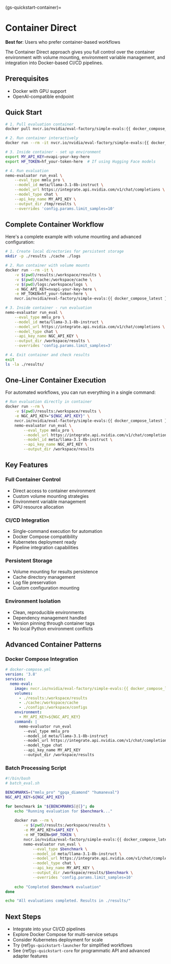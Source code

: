 (gs-quickstart-container)=
# Container Direct

**Best for**: Users who prefer container-based workflows

The Container Direct approach gives you full control over the container environment with volume mounting, environment variable management, and integration into Docker-based CI/CD pipelines.

## Prerequisites

- Docker with GPU support
- OpenAI-compatible endpoint

## Quick Start

```bash
# 1. Pull evaluation container
docker pull nvcr.io/nvidia/eval-factory/simple-evals:{{ docker_compose_latest }}

# 2. Run container interactively
docker run --rm -it nvcr.io/nvidia/eval-factory/simple-evals:{{ docker_compose_latest }} bash

# 3. Inside container - set up environment
export MY_API_KEY=nvapi-your-key-here
export HF_TOKEN=hf_your-token-here  # If using Hugging Face models

# 4. Run evaluation
nemo-evaluator run_eval \
    --eval_type mmlu_pro \
    --model_id meta/llama-3.1-8b-instruct \
    --model_url https://integrate.api.nvidia.com/v1/chat/completions \
    --model_type chat \
    --api_key_name MY_API_KEY \
    --output_dir /tmp/results \
    --overrides 'config.params.limit_samples=10'
```

## Complete Container Workflow

Here's a complete example with volume mounting and advanced configuration:

```bash
# 1. Create local directories for persistent storage
mkdir -p ./results ./cache ./logs

# 2. Run container with volume mounts
docker run --rm -it \
    -v $(pwd)/results:/workspace/results \
    -v $(pwd)/cache:/workspace/cache \
    -v $(pwd)/logs:/workspace/logs \
    -e NGC_API_KEY=nvapi-your-key-here \
    -e HF_TOKEN=hf_your-token-here \
    nvcr.io/nvidia/eval-factory/simple-evals:{{ docker_compose_latest }} bash

# 3. Inside container - run evaluation
nemo-evaluator run_eval \
    --eval_type mmlu_pro \
    --model_id meta/llama-3.1-8b-instruct \
    --model_url https://integrate.api.nvidia.com/v1/chat/completions \
    --model_type chat \
    --api_key_name NGC_API_KEY \
    --output_dir /workspace/results \
    --overrides 'config.params.limit_samples=3'

# 4. Exit container and check results
exit
ls -la ./results/
```

## One-Liner Container Execution

For automated workflows, you can run everything in a single command:

```bash
# Run evaluation directly in container
docker run --rm \
    -v $(pwd)/results:/workspace/results \
    -e NGC_API_KEY="${NGC_API_KEY}" \
    nvcr.io/nvidia/eval-factory/simple-evals:{{ docker_compose_latest }} \
    nemo-evaluator run_eval \
        --eval_type mmlu_pro \
        --model_url https://integrate.api.nvidia.com/v1/chat/completions \
        --model_id meta/llama-3.1-8b-instruct \
        --api_key_name NGC_API_KEY \
        --output_dir /workspace/results
```

## Key Features

### Full Container Control

- Direct access to container environment
- Custom volume mounting strategies
- Environment variable management
- GPU resource allocation

### CI/CD Integration

- Single-command execution for automation
- Docker Compose compatibility
- Kubernetes deployment ready
- Pipeline integration capabilities

### Persistent Storage

- Volume mounting for results persistence
- Cache directory management
- Log file preservation
- Custom configuration mounting

### Environment Isolation

- Clean, reproducible environments
- Dependency management handled
- Version pinning through container tags
- No local Python environment conflicts

## Advanced Container Patterns

### Docker Compose Integration

```yaml
# docker-compose.yml
version: '3.8'
services:
  nemo-eval:
    image: nvcr.io/nvidia/eval-factory/simple-evals:{{ docker_compose_latest }}
    volumes:
      - ./results:/workspace/results
      - ./cache:/workspace/cache
      - ./configs:/workspace/configs
    environment:
      - MY_API_KEY=${NGC_API_KEY}
    command: |
      nemo-evaluator run_eval 
        --eval_type mmlu_pro 
        --model_id meta/llama-3.1-8b-instruct 
        --model_url https://integrate.api.nvidia.com/v1/chat/completions 
        --model_type chat 
        --api_key_name MY_API_KEY 
        --output_dir /workspace/results
```

### Batch Processing Script

```bash
#!/bin/bash
# batch_eval.sh

BENCHMARKS=("mmlu_pro" "gpqa_diamond" "humaneval")
NGC_API_KEY=${NGC_API_KEY}

for benchmark in "${BENCHMARKS[@]}"; do
    echo "Running evaluation for $benchmark..."
    
    docker run --rm \
        -v $(pwd)/results:/workspace/results \
        -e MY_API_KEY=$API_KEY \
        -e HF_TOKEN=$HF_TOKEN \
        nvcr.io/nvidia/eval-factory/simple-evals:{{ docker_compose_latest }} \
        nemo-evaluator run_eval \
            --eval_type $benchmark \
            --model_id meta/llama-3.1-8b-instruct \
            --model_url https://integrate.api.nvidia.com/v1/chat/completions \
            --model_type chat \
            --api_key_name MY_API_KEY \
            --output_dir /workspace/results/$benchmark \
            --overrides 'config.params.limit_samples=10'
            
    echo "Completed $benchmark evaluation"
done

echo "All evaluations completed. Results in ./results/"
```

## Next Steps

- Integrate into your CI/CD pipelines
- Explore Docker Compose for multi-service setups
- Consider Kubernetes deployment for scale
- Try {ref}`gs-quickstart-launcher` for simplified workflows
- See {ref}`gs-quickstart-core` for programmatic API and advanced adapter features
